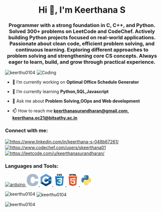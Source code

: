 <h1 align="center">Hi 👋, I'm Keerthana S</h1>
<h3 align="center">Programmer with a strong foundation in C, C++, and Python. Solved 300+ problems on LeetCode and CodeChef. Actively building Python projects focused on real-world applications. Passionate about clean code, efficient problem solving, and continuous learning. Exploring different approaches to problem solving and strengthening core CS concepts. Always eager to learn, build, and grow through practical experience.</h3>

<img align="right" alt="Coding" width="400" src="https://img.freepik.com/free-vector/cute-girl-hacker-operating-laptop-cartoon-vector-icon-illustration-people-technology-isolated-flat_138676-9487.jpg">

<p align="left"> <img src="https://komarev.com/ghpvc/?username=keerthu0104&label=Profile%20views&color=0e75b6&style=flat" alt="keerthu0104" /> </p>

- 🔭 I’m currently working on **Optimal Office Schedule Generator**

- 🌱 I’m currently learning **Python,SQL,Javascript**

- 💬 Ask me about **Problem Solving,OOps and Web development**

- 📫 How to reach me **keerthanasurandharan@gmail.com, keerthana.ec21@bitsathy.ac.in**

<h3 align="left">Connect with me:</h3>
<p align="left">
<a href="https://linkedin.com/in/https://www.linkedin.com/in/keerthana-s-048b67261/" target="blank"><img align="center" src="https://raw.githubusercontent.com/rahuldkjain/github-profile-readme-generator/master/src/images/icons/Social/linked-in-alt.svg" alt="https://www.linkedin.com/in/keerthana-s-048b67261/" height="30" width="40" /></a>
<a href="https://www.codechef.com/users/https://www.codechef.com/users/skeerthana01" target="blank"><img align="center" src="https://cdn.jsdelivr.net/npm/simple-icons@3.1.0/icons/codechef.svg" alt="https://www.codechef.com/users/skeerthana01" height="30" width="40" /></a>
<a href="https://www.leetcode.com/https://leetcode.com/u/keerthanasurandharan/" target="blank"><img align="center" src="https://raw.githubusercontent.com/rahuldkjain/github-profile-readme-generator/master/src/images/icons/Social/leet-code.svg" alt="https://leetcode.com/u/keerthanasurandharan/" height="30" width="40" /></a>
</p>

<h3 align="left">Languages and Tools:</h3>
<p align="left"> <a href="https://www.arduino.cc/" target="_blank" rel="noreferrer"> <img src="https://cdn.worldvectorlogo.com/logos/arduino-1.svg" alt="arduino" width="40" height="40"/> </a> <a href="https://www.cprogramming.com/" target="_blank" rel="noreferrer"> <img src="https://raw.githubusercontent.com/devicons/devicon/master/icons/c/c-original.svg" alt="c" width="40" height="40"/> </a> <a href="https://www.w3schools.com/cpp/" target="_blank" rel="noreferrer"> <img src="https://raw.githubusercontent.com/devicons/devicon/master/icons/cplusplus/cplusplus-original.svg" alt="cplusplus" width="40" height="40"/> </a> <a href="https://www.w3schools.com/css/" target="_blank" rel="noreferrer"> <img src="https://raw.githubusercontent.com/devicons/devicon/master/icons/css3/css3-original-wordmark.svg" alt="css3" width="40" height="40"/> </a> <a href="https://www.w3.org/html/" target="_blank" rel="noreferrer"> <img src="https://raw.githubusercontent.com/devicons/devicon/master/icons/html5/html5-original-wordmark.svg" alt="html5" width="40" height="40"/> </a> <a href="https://www.python.org" target="_blank" rel="noreferrer"> <img src="https://raw.githubusercontent.com/devicons/devicon/master/icons/python/python-original.svg" alt="python" width="40" height="40"/> </a> </p>

<p><img align="left" src="https://github-readme-stats.vercel.app/api/top-langs?username=keerthu0104&show_icons=true&locale=en&layout=compact" alt="keerthu0104" /></p>

<p>&nbsp;<img align="center" src="https://github-readme-stats.vercel.app/api?username=keerthu0104&show_icons=true&locale=en" alt="keerthu0104" /></p>

<p><img align="center" src="https://github-readme-streak-stats.herokuapp.com/?user=keerthu0104&" alt="keerthu0104" /></p>
